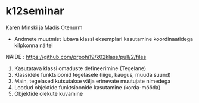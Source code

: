 # k12seminar

Karen Minski ja Madis Otenurm

* Andmete muutmist lubava klassi eksemplari kasutamine koordinaatidega kilpkonna näitel


NÄIDE : https://github.com/prpohi19/k02klass/pull/2/files

1. Kasutatava klassi omaduste defineerimine (Tegelane)
2. Klassidele funktsioonid tegelasele (liigu, kaugus, muuda suund)
3. Main, tegelased kutsutakse välja erinevate muutujate nimedega
4. Loodud objektide funktsioonide kasutamine (korda-mööda)
5. Objektide olekute kuvamine
